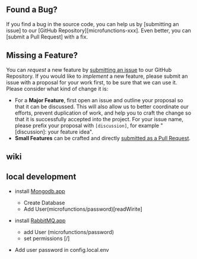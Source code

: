 
## <a name="issue"></a> Found a Bug?

If you find a bug in the source code, you can help us by
[submitting an issue] to our [GitHub Repository][microfunctions-xxx]. Even better, you can
[submit a Pull Request] with a fix.

## <a name="feature"></a> Missing a Feature?

You can _request_ a new feature by [submitting an issue](https://github.com/microfunctionsio/microfunctions/issues) to our GitHub
Repository. If you would like to _implement_ a new feature, please submit an issue with
a proposal for your work first, to be sure that we can use it.
Please consider what kind of change it is:

- For a **Major Feature**, first open an issue and outline your proposal so that it can be
  discussed. This will also allow us to better coordinate our efforts, prevent duplication of work,
  and help you to craft the change so that it is successfully accepted into the project. For your issue name, please prefix your proposal with `[discussion]`, for example "[discussion]: your feature idea".
- **Small Features** can be crafted and directly [submitted as a Pull Request]().

## wiki 

## local development 

- install [Mongodb.app](https://github.com/gcollazo/mongodbapp)
  - Create Database
  - Add User(microfunctions/password)[readWirite]

- install [RabbitMQ.app](https://jpadilla.github.io/rabbitmqapp)
  - add User (microfunctions/password) 
  - set permissions [/]

- Add user password in config.local.env


